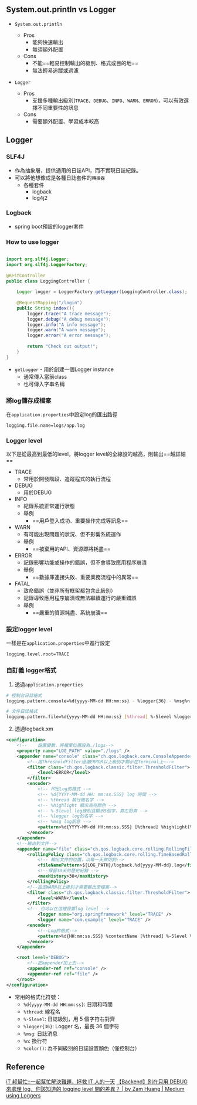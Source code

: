 
## System.out.println vs Logger

+ `System.out.println`
	+ Pros
		+ 能夠快速輸出
		+ 無須額外配置
	+ Cons
		+ 不能==輕易控制輸出的級別、格式或目的地==
		+ 無法輕易追蹤或過濾

+ `Logger`
	+ Pros
		+ 支援多種輸出級別(`TRACE`、`DEBUG`、`INFO`、`WARN`、`ERROR`)，可以有效選擇不同重要性的訊息
	+ Cons
		+ 需要額外配置、學習成本較高

## Logger

### SLF4J

+ 作為抽象層，提供通用的日誌API，而不實現日誌紀錄。
+ 可以將他想像成是各種日誌套件的`轉接器`
	+ 各種套件
		+ logback
		+ log4j2

### Logback

+ spring boot預設的logger套件


### How to use logger


```java

import org.slf4j.Logger;  
import org.slf4j.LoggerFactory;  
  
@RestController  
public class LoggingController {  
  
    Logger logger = LoggerFactory.getLogger(LoggingController.class);  
  
    @RequestMapping("/login")  
    public String index(){  
        logger.trace("A trace message");  
        logger.debug("A debug message");  
        logger.info("A info message");  
        logger.warn("A warn message");  
        logger.error("A error message");  
  
        return "Check out output!";  
    }  
}
```


+ `getLogger` - 用於創建一個Logger instance
	+ 通常傳入當前class
	+ 也可傳入字串名稱

### 將log儲存成檔案

在`application.properties`中設定log的匯出路徑
```sh
logging.file.name=logs/app.log
```


### Logger level

以下是從最高到最低的level，將logger level的全線設的越高，則輸出==越詳細==

+ TRACE
	+ 常用於開發階段、追蹤程式的執行流程
+ DEBUG
	+ 用於DEBUG
+ INFO
	+ 紀錄系統正常運行狀態
	+ 舉例
		+ ==用戶登入成功、重要操作完成等訊息==
+ WARN
	+ 有可能出現問題的狀況、但不影響系統運作
	+ 舉例
		+ ==被棄用的API、資源即將耗盡==
+ ERROR
	+ 記錄影響功能或操作的錯誤，但不會導致應用程序崩潰
	+ 舉例
		+ ==數據庫連接失敗、重要業務流程中的異常==
+ FATAL
	+ 致命錯誤（並非所有框架都包含此級別）
	+ 記錄導致應用程序崩潰或無法繼續運行的嚴重錯誤
	+ 舉例
		+ ==嚴重的資源耗盡、系統崩潰==

### 設定logger level

一樣是在`application.properties`中進行設定

```sh
logging.level.root=TRACE
```


### 自訂義 logger格式

1. 透過`application.properties`
```sh
# 控制台日誌格式
logging.pattern.console=%d{yyyy-MM-dd HH:mm:ss} - %logger{36} - %msg%n

# 文件日誌格式
logging.pattern.file=%d{yyyy-MM-dd HH:mm:ss} [%thread] %-5level %logger{36} - %msg%n
```

2. 透過logback.xm
```xml
<configuration>
    <!--    設置變數，將檔案位置設為./logs-->
    <property name="LOG_PATH" value="./logs" />
    <appender name="console" class="ch.qos.logback.core.ConsoleAppender">
        <!--用ThresholdFilter過濾ERROR以上級別才顯示在terminal上~-->
        <filter class="ch.qos.logback.classic.filter.ThresholdFilter">
            <level>ERROR</level>
        </filter>
        <encoder>
            <!-- 印出Log的格式 -->
            <!-- %d{YYYY-MM-dd HH: mm:ss.SSS} log 時間 -->
            <!-- %thread 執行緒名字 -->
            <!-- %highlight 顯示高亮顏色 -->
            <!-- %-5level log級別且顯示5個字，靠左對齊 -->
            <!-- %logger log的名字 -->
            <!-- %msg log訊息 -->
            <pattern>%d{YYYY-MM-dd HH:mm:ss.SSS} [%thread] %highlight(%-5level) %logger{36} - %msg%n</pattern>
        </encoder>
    </appender>
    <!--输出到文件-->
    <appender name="file" class="ch.qos.logback.core.rolling.RollingFileAppender">
        <rollingPolicy class="ch.qos.logback.core.rolling.TimeBasedRollingPolicy">
            <!-- 輸出文件的位置，以每一天做切割-->
            <fileNamePattern>${LOG_PATH}/logback.%d{yyyy-MM-dd}.log</fileNamePattern>
            <!--保留30天的歷史紀錄 -->
            <maxHistory>30</maxHistory>
        </rollingPolicy>
        <!--設定WARN以上級別才需要輸出至檔案-->
        <filter class="ch.qos.logback.classic.filter.ThresholdFilter">
            <level>WARN</level>
        </filter>
        <!-- 也可以在這裡設置log level -->
		    <logger name="org.springframework" level="TRACE" />
		    <logger name="com.example" level="TRACE" />
        <encoder>
            <!--Log的格式-->
            <pattern>%d{HH:mm:ss.SSS} %contextName [%thread] %-5level %logger{36} - %msg%n</pattern>
        </encoder>
    </appender>

    <root level="DEBUG">
        <!--把appender加上去-->
        <appender-ref ref="console" />
        <appender-ref ref="file" />
    </root>
</configuration>
```

+ 常用的格式化符號：
	- `%d{yyyy-MM-dd HH:mm:ss}`: 日期和時間
	- `%thread`: 線程名
	- `%-5level`: 日誌級別，用 5 個字符右對齊
	- `%logger{36}`: Logger 名，最長 36 個字符
	- `%msg`: 日誌消息
	- `%n`: 換行符
	- `%color()`: 為不同級別的日誌設置顏色（僅控制台）
## Reference

[iT 邦幫忙::一起幫忙解決難題，拯救 IT 人的一天](https://ithelp.ithome.com.tw/m/articles/10248974)
[【Backend】別在只用 DEBUG 來處理 log，你該知道的 logging level 間的差異？ | by Zam Huang | Medium](https://zamhuang.medium.com/linux-%E5%A6%82%E4%BD%95%E5%8D%80%E5%88%86-log-level-216b975649a4)
[using Loggers](https://rural-woolen-15d.notion.site/using-Loggers-051bca1b62a54bbc81198f4dbcf6be2e#56f5781385634a3b9b3dd69417fc56ac)